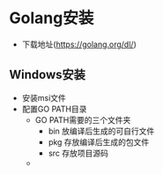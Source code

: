 # Golang安装

- 下载地址(https://golang.org/dl/)

## Windows安装

- 安装msi文件
- 配置GO PATH目录
	- GO PATH需要的三个文件夹
		- bin   放编译后生成的可自行文件
		- pkg  存放编译后生成的包文件
		- src  存放项目源码
	- 